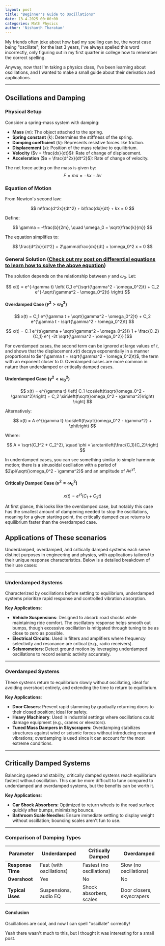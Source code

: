 ```yaml
---
layout: post
title: "Beginner's Guide to Oscillations"
date: 13-4-2025 00:00:00
categories: Math Physics
author: 'Nishanth Tharakan'
---
```


<script type="text/x-mathjax-config">
  MathJax.Hub.Config({
    tex2jax: {
      inlineMath: [ ['$','$'], ["\$$","\$$"] ],
      processEscapes: true
    }
  });
</script>

<script type="text/javascript" charset="utf-8" 
src="https://cdn.mathjax.org/mathjax/latest/MathJax.js?config=TeX-AMS-MML_HTMLorMML,
https://vincenttam.github.io/javascripts/MathJaxLocal.js"></script>

My friends often joke about how bad my spelling can be, the worst case being "oscillate"; for the last 3 years, I've always spelled this word incorrectly, only figuring out in my first quarter in college how to remember the correct spelling.

Anyway, now that I'm taking a physics class, I've been learning about oscillations, and I wanted to make a small guide about their derivation and applications.

---

## Oscillations and Damping

### Physical Setup

Consider a spring-mass system with damping:

- **Mass** ($m$): The object attached to the spring.
- **Spring constant** ($k$): Determines the stiffness of the spring.
- **Damping coefficient** ($b$): Represents resistive forces like friction.
- **Displacement** ($x$): Position of the mass relative to equilibrium.
- **Velocity** ($v = \frac{dx}{dt}$): Rate of change of displacement.
- **Acceleration** ($a = \frac{d^2x}{dt^2}$): Rate of change of velocity.

The net force acting on the mass is given by:
$$ F = ma = -kx - bv $$

### Equation of Motion

From Newton's second law:

$$ m\frac{d^2x}{dt^2} + b\frac{dx}{dt} + kx = 0 $$

Define:

$$ \gamma = -\frac{b}{2m}, \quad \omega_0 = \sqrt{\frac{k}{m}} $$

The equation simplifies to:

$$ \frac{d^2x}{dt^2} + 2\gamma\frac{dx}{dt} + \omega_0^2 x = 0 $$

### General Solution ([Check out my post on differential equations to learn how to solve the above equation](https://qerty2006.github.io/math/education/2025/02/22/diffeqs.html))

The solution depends on the relationship between $\gamma$ and $\omega_0$. Let:

$$ x(t) = e^{-\gamma t} \left( C_1 e^{\sqrt{\gamma^2 - \omega_0^2}t} + C_2 e^{-\sqrt{\gamma^2 - \omega_0^2}t} \right) $$

#### Overdamped Case ($\gamma^2 > \omega_0^2$)

$$ x(t) = C_1 e^{\gamma t + \sqrt{\gamma^2 - \omega_0^2}t} + C_2 e^{\gamma t - \sqrt{\gamma^2 - \omega_0^2}t}  $$

$$ x(t) = C_1 e^{t(\gamma + \sqrt{\gamma^2 - \omega_0^2})} 1 + \frac{C_2}{C_1} e^{ -2t \sqrt{\gamma^2 - \omega_0^2}}  )$$

For overdamped cases, the second term can be ignored at large values of $t$, and shows that the displacement $x(t)$ decays exponentially in a manner proportional to $e^{\gamma t + \sqrt{\gamma^2 - \omega_0^2}t}$, the term with an exponent closer to 0. Overdamped cases are more common in nature than underdamped or critically damped cases.



#### Underdamped Case ($\gamma^2 < \omega_0^2$)

$$ x(t) = e^{\gamma t} \left[ C_1 \cos\left(t\sqrt{\omega_0^2 - \gamma^2}\right) + C_2 \sin\left(t\sqrt{\omega_0^2 - \gamma^2}\right) \right] $$

Alternatively:

$$ x(t) = A e^{\gamma t} \cos\left(t\sqrt{\omega_0^2 - \gamma^2} + \phi\right) $$

Where:

$$ A = \sqrt{C_1^2 + C_2^2}, \quad \phi = \arctan\left(\frac{C_1}{C_2}\right) $$

In underdamped cases, you can see something similar to simple harmonic motion; there is a sinusoidal oscillation with a period of $2\pi/\sqrt{\omega_0^2 - \gamma^2}$ and an amplitude of $Ae^{\gamma t}$.


#### Critically Damped Case ($\gamma^2 = \omega_0^2$)

$$ x(t) = e^{\gamma t}(C_1 + C_2 t) $$

At first glance, this looks like the overdamped case, but notably this case has the smallest amount of dampening needed to stop the oscillations, meaning for a given starting point, the critically damped case returns to equilibrium faster than the overdamped case.

## Applications of These scenarios


Underdamped, overdamped, and critically damped systems each serve distinct purposes in engineering and physics, with applications tailored to their unique response characteristics. Below is a detailed breakdown of their use cases:

---

### **Underdamped Systems**  
Characterized by oscillations before settling to equilibrium, underdamped systems prioritize rapid response and controlled vibration absorption.  

**Key Applications**:  
- **Vehicle Suspensions**: Designed to absorb road shocks while maintaining ride comfort. The oscillatory response helps smooth out bumps, though excessive oscillation is mitigated through tuning to be as close to zero as possible.  
- **Electrical Circuits**: Used in filters and amplifiers where frequency selectivity and resonance are critical (e.g., radio receivers).    
- **Seismometers**: Detect ground motion by leveraging underdamped oscillations to record seismic activity accurately.  

---

### **Overdamped Systems**  
These systems return to equilibrium slowly without oscillating, ideal for avoiding overshoot entirely, and extending the time to return to equilibrium.  

**Key Applications**:  
- **Door Closers**: Prevent rapid slamming by gradually returning doors to their closed position; ideal for safety.  
- **Heavy Machinery**: Used in industrial settings where oscillations could damage equipment (e.g., cranes or elevators).  
- **Tuned Mass Dampers in Skyscrapers**: Overdamping stabilizes structures against wind or seismic forces without introducing resonant vibrations; overdamping is used since it can account for the most extreme conditions.  

---

## **Critically Damped Systems**  
Balancing speed and stability, critically damped systems reach equilibrium fastest without oscillation. This can be more difficult to tune compared to underdamped and overdamped systems, but the benefits can be worth it.

**Key Applications**:  
- **Car Shock Absorbers**: Optimized to return wheels to the road surface quickly after bumps, minimizing bounce.  
- **Bathroom Scale Needles**: Ensure immediate settling to display weight without oscillation; bouncing scales aren't fun to use.  


---

### **Comparison of Damping Types**  
| **Parameter**       | **Underdamped**          | **Critically Damped**       | **Overdamped**              |  
|----------------------|--------------------------|-----------------------------|-----------------------------|  
| **Response Time**    | Fast (with oscillations) | Fastest (no oscillations)   | Slow (no oscillations)      |  
| **Overshoot**        | Yes                      | No                          | No                          |  
| **Typical Uses**     | Suspensions, audio EQ    | Shock absorbers, scales     | Door closers, skyscrapers   |  


#### **Conclusion**

Oscillations are cool, and now I can spell "oscillate" correctly!

Yeah there wasn't much to this, but I thought it was interesting for a small post.